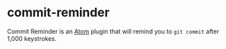 # commit-reminder

Commit Reminder is an [Atom](https://atom.io/) plugin that will remind you to `git commit` after 1,000 keystrokes.
